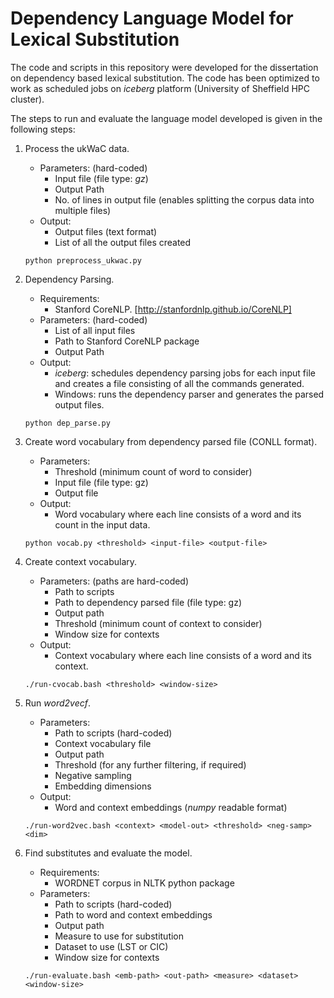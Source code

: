 # Dependency Language Model for Lexical Substitution

The code and scripts in this repository were developed for the dissertation on dependency based lexical substitution. The code has been optimized to work as scheduled jobs on _iceberg_ platform (University of Sheffield HPC cluster).

The steps to run and evaluate the language model developed is given in the following steps:

1. Process the ukWaC data.
    + Parameters: (hard-coded)
        - Input file (file type: _gz_)
        - Output Path
        - No. of lines in output file (enables splitting the corpus data into multiple files)
    + Output:
        - Output files (text format)
        - List of all the output files created

    ```
    python preprocess_ukwac.py
    ```

2. Dependency Parsing.
    + Requirements:
        - Stanford CoreNLP. [http://stanfordnlp.github.io/CoreNLP]
    + Parameters: (hard-coded)
        - List of all input files
        - Path to Stanford CoreNLP package
        - Output Path
    + Output:
        - _iceberg_: schedules dependency parsing jobs for each input file and creates a file consisting of all the commands generated.
        - Windows: runs the dependency parser and generates the parsed output files.
    ```
    python dep_parse.py
    ```

3. Create word vocabulary from dependency parsed file (CONLL format).
    + Parameters:
        - Threshold (minimum count of word to consider)
        - Input file (file type: gz)
        - Output file
    + Output:
        - Word vocabulary where each line consists of a word and its count in the input data.
    ```
    python vocab.py <threshold> <input-file> <output-file>
    ```

4. Create context vocabulary.
    + Parameters: (paths are hard-coded)
        - Path to scripts
        - Path to dependency parsed file (file type: gz)
        - Output path
        - Threshold (minimum count of context to consider)
        - Window size for contexts
    + Output:
        - Context vocabulary where each line consists of a word and its context.
    ```
    ./run-cvocab.bash <threshold> <window-size>
    ```

5. Run _word2vecf_.
    + Parameters:
        - Path to scripts (hard-coded)
        - Context vocabulary file
        - Output path
        - Threshold (for any further filtering, if required)
        - Negative sampling
        - Embedding dimensions
    + Output:
        - Word and context embeddings (_numpy_ readable format)
    ```
    ./run-word2vec.bash <context> <model-out> <threshold> <neg-samp> <dim>
    ```

6. Find substitutes and evaluate the model.
    + Requirements:
        - WORDNET corpus in NLTK python package
    + Parameters:
        - Path to scripts (hard-coded)
        - Path to word and context embeddings
        - Output path
        - Measure to use for substitution
        - Dataset to use (LST or CIC)
        - Window size for contexts
    ```
    ./run-evaluate.bash <emb-path> <out-path> <measure> <dataset> <window-size>
    ```
